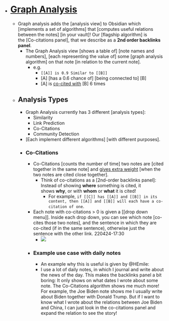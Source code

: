 - # [Graph Analysis](https://github.com/SkepticMystic/graph-analysis)
    - Graph analysis adds the [analysis view] to Obsidian which [implements a set of algorithms] that [computes useful relations between the notes] [in your vault]! Our [flagship algorithm] is the [Co-citations panel], that we describe as a __2nd order backlinks panel__.
        - The Graph Analysis view [shows a table of] [note names and numbers], [each representing the value of] some [graph analysis algorithm] on that note [in relation to the current note].
            - e.g.
                - `[[A]] is 0.9 Similar to [[B]]`
                - [A] [has a 0.6 chance of] [being connected to] [B]
                - [A] is [co-cited with]([[co-citation]]) [B] 6 times
    - ## Analysis Types
        - Graph Analysis currently has 3 different [analysis types]:
            - Similarity
            - Link Prediction
            - Co-Citations
            - Community Detection
        - [Each implement different algorithms] [with different purposes].
        - ### Co-Citations
            - Co-Citations [counts the number of time] two notes are [cited together in the same note] and [gives extra weight]([[weight]]) [when the two notes are cited close together].
                - Think of co-citations as a [2nd-order backlinks panel]: Instead of showing __where__ something is cited, it shows __why__, or with __whom__ or __what__ it is cited!
                    - For example, `if [[C]] has [[A]] and [[B]] in its content, then [[A]] and [[B]] will each have a co-citation of one`.
            - Each note with co-citations > 0 is given a [[drop down menu]]. Inside each drop down, you can see which note [co-cites those two notes], and the sentence in which they are co-cited (if in the same sentence), otherwise just the sentence with the other link.
220424-17:30
                - ![](https://camo.githubusercontent.com/86b7fe303f5b5bc1f16c98fbc48a0e552914e88fb02f85d2fa34f87873aa150c/68747470733a2f2f692e696d6775722e636f6d2f397973704f6b4e2e706e67)
            - ### Example use case with daily notes
                - An example why this is useful is given by @HEmile:
                - I use a lot of daily notes, in which I journal and write about the news of the day. This makes the backlinks panel a bit boring: It only shows on what dates I wrote about some note. The Co-Citations algorithm shows me much more! For example, the Joe Biden note shows me I usually write about Biden together with Donald Trump. But if I want to know what I wrote about the relations between Joe Biden and China, I can just look in the co-citations panel and expand the relation to see the story!
